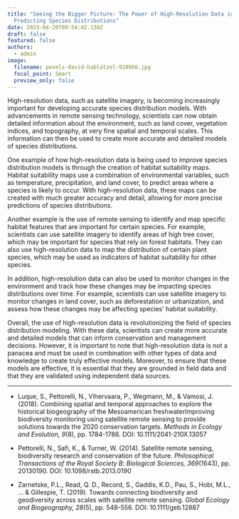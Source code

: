 ```yaml
---
title: "Seeing the Bigger Picture: The Power of High-Resolution Data in
  Predicting Species Distributions"
date: 2023-04-20T09:54:42.138Z
draft: false
featured: false
authors:
  - admin
image:
  filename: pexels-david-hablützel-928966.jpg
  focal_point: Smart
  preview_only: false
---
```

<!--StartFragment-->

High-resolution data, such as satellite imagery, is becoming increasingly important for developing accurate species distribution models. With advancements in remote sensing technology, scientists can now obtain detailed information about the environment, such as land cover, vegetation indices, and topography, at very fine spatial and temporal scales. This information can then be used to create more accurate and detailed models of species distributions.

<!--EndFragment-->

<!--StartFragment-->

<!-- wp:paragraph -->

One example of how high-resolution data is being used to improve species distribution models is through the creation of habitat suitability maps. Habitat suitability maps use a combination of environmental variables, such as temperature, precipitation, and land cover, to predict areas where a species is likely to occur. With high-resolution data, these maps can be created with much greater accuracy and detail, allowing for more precise predictions of species distributions.

<!-- /wp:paragraph -->

<!-- wp:paragraph -->

Another example is the use of remote sensing to identify and map specific habitat features that are important for certain species. For example, scientists can use satellite imagery to identify areas of high tree cover, which may be important for species that rely on forest habitats. They can also use high-resolution data to map the distribution of certain plant species, which may be used as indicators of habitat suitability for other species.

<!-- /wp:paragraph -->

<!-- wp:paragraph -->

In addition, high-resolution data can also be used to monitor changes in the environment and track how these changes may be impacting species distributions over time. For example, scientists can use satellite imagery to monitor changes in land cover, such as deforestation or urbanization, and assess how these changes may be affecting species' habitat suitability.

<!-- /wp:paragraph -->

<!-- wp:paragraph -->

Overall, the use of high-resolution data is revolutionizing the field of species distribution modeling. With these data, scientists can create more accurate and detailed models that can inform conservation and management decisions. However, it is important to note that high-resolution data is not a panacea and must be used in combination with other types of data and knowledge to create truly effective models. Moreover, to ensure that these models are effective, it is essential that they are grounded in field data and that they are validated using independent data sources.

<!-- /wp:paragraph -->

<!--EndFragment-->

<!--StartFragment-->

<!-- wp:separator -->

- - -

<!-- /wp:separator -->

<!--EndFragment-->

<!--StartFragment-->

<!-- wp:list -->

* Luque, S., Pettorelli, N., Vihervaara, P., Wegmann, M., & Vamosi, J. (2018). Combining spatial and temporal approaches to explore the historical biogeography of the Mesoamerican freshwaterImproving biodiversity monitoring using satellite remote sensing to provide solutions towards the 2020 conservation targets. *Methods in Ecology and Evolution, 9*(8), pp. 1784-1786. DOI: 10.1111/2041-210X.13057

<!-- /wp:list -->

<!-- wp:list -->

* Pettorelli, N., Safi, K., & Turner, W. (2014). Satellite remote sensing, biodiversity research and conservation of the future. *Philosophical Transactions of the Royal Society B*: *Biological Sciences, 369*(1643), pp. 20130190. DOI: 10.1098/rstb.2013.0190

<!-- /wp:list -->

<!-- wp:list -->

* Zarnetske, P.L., Read, Q. D., Record, S., Gaddis, K.D., Pau, S., Hobi, M.L., ... & Gillespie, T. (2019). Towards connecting biodiversity and geodiversity across scales with satellite remote sensing. *Global Ecology and Biogeography, 28*(5), pp. 548-556. DOI: 10.1111/geb.12887

<!-- /wp:list -->

<!--EndFragment-->
